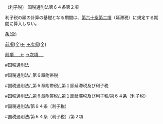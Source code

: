 （利子税）
国税通則法第６４条第２項

利子税の額の計算の基礎となる期間は、[第六十条第二項](国税通則法＿＿＿＿＿第６０条第２項)（延滞税）に規定する期間に算入しない。

[条(全)](国税通則法＿＿＿＿＿第６４条_.md)

[前項(全)←](国税通則法＿＿＿＿＿第６４条第１項_.md)    [→次項(全)](国税通則法＿＿＿＿＿第６４条第３項_.md)

[前項 　 ←](国税通則法＿＿＿＿＿第６４条第１項.md)    [→次項 　 ](国税通則法＿＿＿＿＿第６４条第３項.md)



#国税通則法

#国税通則法/_第６章附帯税

#国税通則法/_第６章附帯税/_第１節延滞税及び利子税

#国税通則法/_第６章附帯税/_第１節延滞税及び利子税/第６４条（利子税）

#国税通則法/第６４条（利子税）

#国税通則法/第６４条（利子税）/第２項

